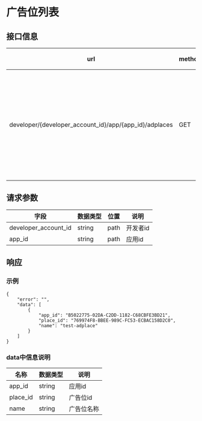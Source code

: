 # 广告位列表

## 接口信息

url | method | 说明
---|---|--
developer/{developer_account_id}/app/{app_id}/adplaces | GET | 获取某应用下的广告位列表

## 请求参数

字段 | 数据类型 | 位置 | 说明
---|---|--|--
developer_account_id | string | path | 开发者id
app_id | string | path | 应用id

## 响应
### 示例

```
{
    "error": "",
    "data": [
        {
            "app_id": "B5022775-02DA-C2DD-1182-C68CBFE3BD21",
            "place_id": "769974F8-BBEE-989C-FC53-ECBAC158D2C0",
            "name": "test-adplace"
        }
    ]
}
```

### data中信息说明

名称 | 数据类型 | 说明
---|---|--
app_id | string | 应用id
place_id | string | 广告位id
name | string | 广告位名称
